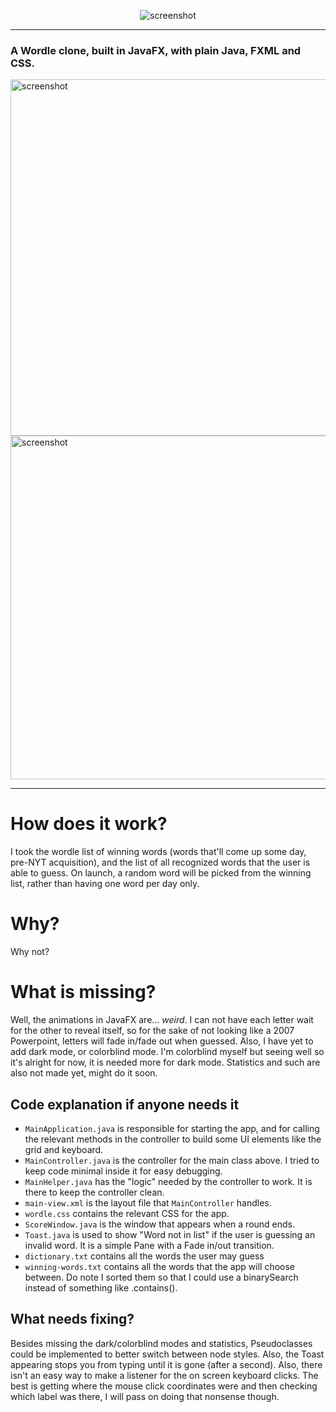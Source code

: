 <p align="center">
  
<img src="https://github.com/jpkhawam/WordleFX/blob/master/images/github.png" align="center" alt="screenshot" />
  
</p>

------

### A Wordle clone, built in JavaFX, with plain Java, FXML and CSS. 

<img src="https://github.com/jpkhawam/WordleFX/blob/master/images/screenshot-1.png" alt="screenshot" height="570"/> <img src="https://github.com/jpkhawam/WordleFX/blob/master/images/screenshot-2.png" alt="screenshot" height="550"/>

------

# How does it work?
I took the wordle list of winning words (words that'll come up some day, pre-NYT acquisition), and the list of all recognized words that the user is able to guess.
On launch, a random word will be picked from the winning list, rather than having one word per day only.

# Why?
Why not?

# What is missing?
Well, the animations in JavaFX are... _weird_. I can not have each letter wait for the other to reveal itself, so for the sake of not looking like a 2007 Powerpoint, letters will fade in/fade out when guessed. Also, I have yet to add dark mode, or colorblind mode. I'm colorblind myself but seeing well so it's alright for now, it is needed more for dark mode. Statistics and such are also not made yet, might do it soon.

## Code explanation if anyone needs it
- `MainApplication.java` is responsible for starting the app, and for calling the relevant methods in the controller to build some UI elements like the grid and keyboard.
- `MainController.java` is the controller for the main class above. I tried to keep code minimal inside it for easy debugging. 
- `MainHelper.java` has the "logic" needed by the controller to work. It is there to keep the controller clean.
- `main-view.xml` is the layout file that `MainController` handles.
- `wordle.css` contains the relevant CSS for the app.
- `ScoreWindow.java` is the window that appears when a round ends.
- `Toast.java` is used to show "Word not in list" if the user is guessing an invalid word. It is a simple Pane with a Fade in/out transition.
- `dictionary.txt` contains all the words the user may guess
- `winning-words.txt` contains all the words that the app will choose between. Do note I sorted them so that I could use a binarySearch instead of something like .contains().

## What needs fixing?
Besides missing the dark/colorblind modes and statistics, Pseudoclasses could be implemented to better switch between node styles. Also, the Toast appearing stops you from typing until it is gone (after a second). Also, there isn't an easy way to make a listener for the on screen keyboard clicks. The best is getting where the mouse click coordinates were and then checking which label was there, I will pass on doing that nonsense though.
